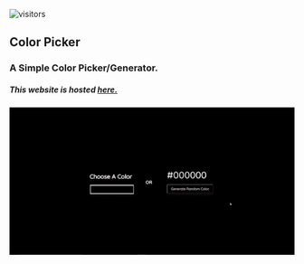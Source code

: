 ![visitors](https://visitor-badge.glitch.me/badge?page_id=https://github.com/tusharnankani/color-picker)
## Color Picker
### A Simple Color Picker/Generator.

##### *This website is hosted [here.](https://tusharnankani.github.io/color-picker/)*

![Color Picker Demo](color-picker-demo.gif)
